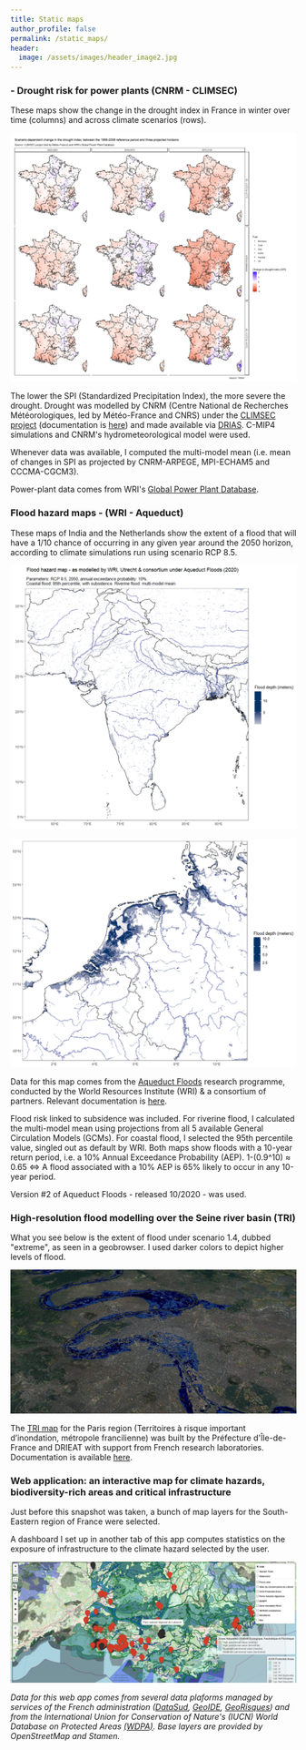 ```yaml
---
title: Static maps
author_profile: false
permalink: /static_maps/
header:
  image: /assets/images/header_image2.jpg
---
```




### - Drought risk for power plants (CNRM - CLIMSEC)

These maps show the change in the drought index in France in winter over time (columns) and across climate scenarios (rows).

![Image4](../docs/drought.png)

The lower the SPI (Standardized Precipitation Index), the more severe the drought. Drought was modelled by CNRM (Centre National de Recherches Météorologiques, led by Météo-France and CNRS) under the [CLIMSEC project](http://www.umr-cnrm.fr/spip.php?article605) (documentation is [here](http://www.umr-cnrm.fr/IMG/pdf/2011_fmaif_rapport_final_v2.2.pdf)) and made available via [DRIAS](http://www.drias-climat.fr/accompagnement/sections/187). C-MIP4 simulations and CNRM's hydrometeorological model were used. 

Whenever data was available, I computed the multi-model mean (i.e. mean of changes in SPI as projected by CNRM-ARPEGE, MPI-ECHAM5 and CCCMA-CGCM3). 

Power-plant data comes from WRI's [Global Power Plant Database](https://datasets.wri.org/dataset/globalpowerplantdatabase).





### Flood hazard maps - (WRI - Aqueduct)

These maps of India and the Netherlands show the extent of a flood that will have a 1/10 chance of occurring in any given year around the 2050 horizon, according to climate simulations run using scenario RCP 8.5.

![Image1](../docs/map_india.png)

![Image1](../docs/map_nl.png)

Data for this map comes from the [Aqueduct Floods](https://www.wri.org/aqueduct/floods) research programme, conducted by the World Resources Institute (WRI) & a consortium of partners. Relevant documentation is [here](https://www.wri.org/research/aqueduct-floods-methodology).

Flood risk linked to subsidence was included. For riverine flood, I calculated the multi-model mean using projections from all 5 available General Circulation Models (GCMs). For coastal flood, I selected the 95th percentile value, singled out as default by WRI. Both maps show floods with a 10-year return period, i.e. a 10% Annual Exceedance Probability (AEP). 1-(0.9^10) ≈ 0.65 <=> A flood associated with a 10% AEP is 65% likely to occur in any 10-year period.

Version #2 of Aqueduct Floods - released 10/2020 - was used.





### High-resolution flood modelling over the Seine river basin (TRI)

What you see below is the extent of flood under scenario 1.4, dubbed "extreme", as seen in a geobrowser. I used darker colors to depict higher levels of flood.

![Image2](../docs/paris.jpg)

The [TRI map](http://www.driee.ile-de-france.developpement-durable.gouv.fr/tri-de-la-metropole-francilienne-a1769.html) for the Paris region (Territoires à risque important d’inondation, métropole francilienne) was built by the Préfecture d'Île-de-France and DRIEAT with support from French research laboratories. Documentation is available [here](http://webissimo.developpement-durable.gouv.fr/IMG/pdf/20170209_atlas_idf_a3_paysage_document_principal_cle5be11d.pdf).





### Web application: an interactive map for climate hazards, biodiversity-rich areas and critical infrastructure

Just before this snapshot was taken, a bunch of map layers for the South-Eastern region of France were selected.

A dashboard I set up in another tab of this app computes statistics on the exposure of infrastructure to the climate hazard selected by the user.

![Image3](../docs/snap_app.png)

*Data for this web app comes from several data plaforms managed by services of the French administration ([DataSud](https://www.datasud.fr/), [GeoIDE](http://carto.geo-ide.application.developpement-durable.gouv.fr/1131/environnement.map), [GeoRisques](https://www.georisques.gouv.fr/donnees/bases-de-donnees)) and from the International Union for Conservation of Nature's (IUCN) World Database on Protected Areas [(WDPA)](https://www.iucn.org/theme/protected-areas/our-work/quality-and-effectiveness/world-database-protected-areas-wdpa).*
*Base layers are provided by OpenStreetMap and Stamen.*
